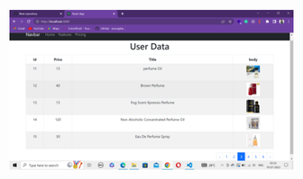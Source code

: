
![logo](https://github.com/shashant654/Pagination-using-react/blob/main/src/assets/Screenshot%20(174).png
)